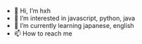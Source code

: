 - 👋 Hi, I’m hxh
- 👀 I’m interested in javascript, python, java
- 🌱 I’m currently learning japanese, english
- 📫 How to reach me

<!---
hxh-persistence/hxh-persistence is a ✨ special ✨ repository because its `README.md` (this file) appears on your GitHub profile.
You can click the Preview link to take a look at your changes.
--->
